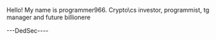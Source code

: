 Hello!
My name is programmer966. 
Crypto\cs investor, programmist, tg manager and future billionere

---DedSec----
